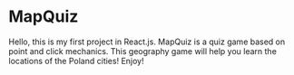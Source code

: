 # MapQuiz 
Hello, this is my first project in React.js. MapQuiz is a quiz game based on point and click mechanics. This geography game will help you learn the locations of the Poland cities! Enjoy!

